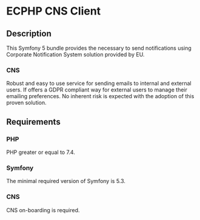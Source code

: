# ECPHP CNS Client

## Description

This Symfony 5 bundle provides the necessary to send notifications using Corporate Notification System solution provided by EU.

### CNS
Robust and easy to use service for sending emails to internal and external users.
If offers a GDPR compliant way for external users to manage their emailing preferences.
No inherent risk is expected with the adoption of this proven solution.

## Requirements

### PHP
PHP greater or equal to 7.4.

### Symfony
The minimal required version of Symfony is 5.3.

### CNS
CNS on-boarding is required.